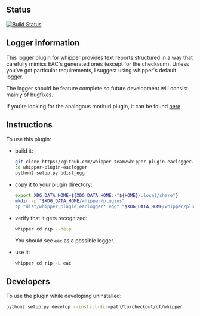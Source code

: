 ## Status

[![Build Status](https://travis-ci.com/whipper-team/whipper-plugin-eaclogger.svg?branch=master)](https://travis-ci.com/whipper-team/whipper-plugin-eaclogger)

## Logger information

This logger plugin for whipper provides text reports structured in a way that
carefully mimics EAC's generated ones (except for the checksum). Unless you've
got particular requirements, I suggest using whipper's default logger.

The logger should be feature complete so future development will consist
mainly of bugfixes.

If you're looking for the analogous morituri plugin, it can be found
[here](https://github.com/whipper-team/morituri-plugin-eaclogger).

## Instructions

To use this plugin:

* build it:

    ```bash
    git clone https://github.com/whipper-team/whipper-plugin-eaclogger.git
    cd whipper-plugin-eaclogger
    python2 setup.py bdist_egg
    ```

* copy it to your plugin directory:

    ```bash
    export XDG_DATA_HOME=${XDG_DATA_HOME:-"${HOME}/.local/share"}
    mkdir -p "$XDG_DATA_HOME/whipper/plugins"
    cp "dist/whipper_plugin_eaclogger*.egg" "$XDG_DATA_HOME/whipper/plugins"
    ```

* verify that it gets recognized:

    ```bash
    whipper cd rip --help
    ```

  You should see `eac` as a possible logger.

* use it:

    ```bash
    whipper cd rip -L eac
    ```

## Developers

To use the plugin while developing uninstalled:

```bash
python2 setup.py develop --install-dir=path/to/checkout/of/whipper
```
